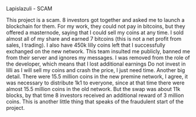 Lapislazuli - SCAM


This project is a scam.
8 investors got together and asked me to launch a blockchain for them. For my work, they could not pay in bitcoins, but they offered a masternode, saying that I could sell my coins at any time. I sold almost all of my share and earned 7 bitcoins (this is not a net profit from sales, I trading). I also have 450k lilly coins left that I successfully exchanged on the new network.
This team insulted me publicly, banned me from their server and ignores my messages. I was removed from the role of the developer, which means that I lost additional earnings
Do not invest in lilli as I will sell my coins and crash the price, I just need time.
Another big detail. There were 15.5 million coins in the new premine network, I agree, it was necessary to distribute 1k1 to everyone, since at that time there were almost 15.5 million coins in the old network. But the swap was about 11k blocks, by that time 8 investors received an additional reward of 3 million coins. This is another little thing that speaks of the fraudulent start of the project.
